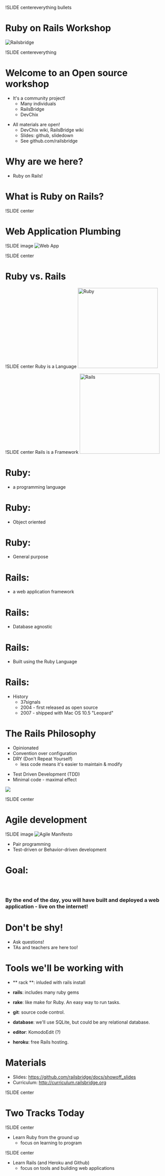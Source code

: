 !SLIDE centereverything bullets
# Ruby on Rails Workshop
![Railsbridge](img/railsbridge_logo.png)

!SLIDE centereverything
# Welcome to an Open source workshop

<!SLIDE bullets>
* It's a community project!
  * Many individuals
  * RailsBridge
  * DevChix

<!SLIDE bullets>
* All materials are open!
  * DevChix wiki, RailsBridge wiki
  * Slides: github, slidedown
  * See github.com/railsbridge

<!SLIDE bullets>
# Why are we here?
* Ruby on Rails!

<!SLIDE bullets>
# What is Ruby on Rails?

!SLIDE center
# Web Application Plumbing

!SLIDE image 
![Web App](img/web-application.png)

!SLIDE center
# Ruby vs. Rails

!SLIDE center
Ruby is a Language
<img src="img/ruby-logo.jpg" alt="Ruby" width="250">

!SLIDE center
Rails is a Framework
<img src="img/rails_logo.jpg" alt="Rails" width="250">

<!SLIDE bullets>
# Ruby: 
* a programming language

<!SLIDE bullets>
# Ruby: 
* Object oriented

<!SLIDE bullets>
# Ruby: 
* General purpose

<!SLIDE bullets>
# Rails: 
* a web application framework

<!SLIDE bullets>
# Rails: 
* Database agnostic

<!SLIDE bullets>
# Rails: 
* Built using the Ruby Language

<!SLIDE bullets>
# Rails: 
* History
  * 37signals
  * 2004 - first released as open source
  * 2007 - shipped with Mac OS 10.5 "Leopard"

<!SLIDE bullets>
# The Rails Philosophy

<!SLIDE bullets>
* Opinionated
* Convention over configuration
* DRY (Don't Repeat Yourself)
  * less code means it's easier to maintain & modify

<!SLIDE bullets>
* Test Driven Development (TDD)
* Minimal code - maximal effect

<!SLIDE image>
<img src="img/mvc_simple.png">

!SLIDE center
# Agile development #

!SLIDE image
![Agile Manifesto](img/agile.jpg)

<!SLIDE bullets>
* Pair programming
* Test-driven or Behavior-driven development

<!SLIDE bullets>
# Goal:
### &nbsp;
### By the end of the day, you will have built and deployed a web application - live on the internet!

<!SLIDE bullets>
# Don't be shy!
* Ask questions!
* TAs and teachers are here too!

<!SLIDE bullets>
# Tools we'll be working with

<!SLIDE bullets>
* ** rack **: inluded with rails install

<!SLIDE bullets>
* **rails**: includes many ruby gems

<!SLIDE bullets>
* **rake**: like make for Ruby. An easy way to run tasks.

<!SLIDE bullets>
* **git**: source code control.

<!SLIDE bullets>
* **database**: we'll use SQLite, but could be any relational database.

<!SLIDE bullets>
* **editor**: KomodoEdit (?)

<!SLIDE bullets>
* **heroku**: free Rails hosting.

<!SLIDE bullets>
# Materials
* Slides: <https://github.com/railsbridge/docs/showoff_slides>
* Curriculum: <http://curriculum.railsbridge.org>

!SLIDE center
# Two Tracks Today

!SLIDE center
* Learn Ruby from the ground up
  * focus on learning to program

!SLIDE center
* Learn Rails (and Heroku and Github)
  * focus on tools and building web applications
